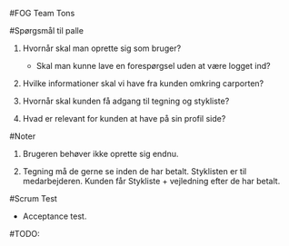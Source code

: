 #FOG Team Tons



#Spørgsmål til palle

1. Hvornår skal man oprette sig som bruger?
    - Skal man kunne lave en forespørgsel uden at være logget ind?

2. Hvilke informationer skal vi have fra kunden omkring carporten?

3. Hvornår skal kunden få adgang til tegning og stykliste?

4. Hvad er relevant for kunden at have på sin profil side?


#Noter

1. Brugeren behøver ikke oprette sig endnu.

3. Tegning må de gerne se inden de har betalt. Styklisten er til medarbejderen. Kunden får Stykliste + vejledning efter de har betalt.

#Scrum Test
- Acceptance test.



#TODO:
